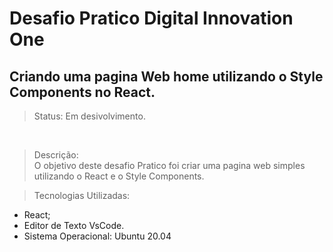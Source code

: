 # Desafio Pratico Digital Innovation One <br>
## Criando uma pagina Web home utilizando o Style Components no React.<br>


>Status: Em desivolvimento.
<br>

>Descrição:<br>
O objetivo deste desafio Pratico foi criar uma pagina web simples utilizando o React e o Style Components.
  
>Tecnologias Utilizadas:<br>
+ React;<br>
+ Editor de Texto VsCode.<br>
+ Sistema Operacional: Ubuntu 20.04



  
  
  

